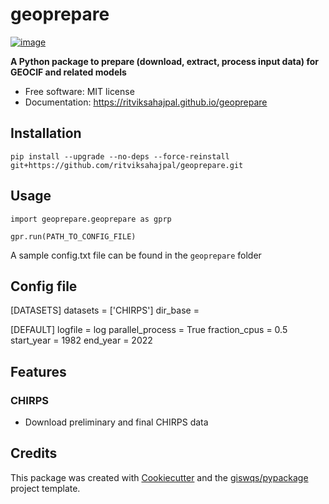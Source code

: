 # geoprepare


[![image](https://img.shields.io/pypi/v/geoprepare.svg)](https://pypi.python.org/pypi/geoprepare)


**A Python package to prepare (download, extract, process input data) for GEOCIF and related models**


-   Free software: MIT license
-   Documentation: https://ritviksahajpal.github.io/geoprepare

## Installation
`pip install --upgrade --no-deps --force-reinstall git+https://github.com/ritviksahajpal/geoprepare.git`

## Usage
`import geoprepare.geoprepare as gprp`

`gpr.run(PATH_TO_CONFIG_FILE)`

A sample config.txt file can be found in the `geoprepare` folder

## Config file
[DATASETS]
datasets = ['CHIRPS']
dir_base =

[DEFAULT]
logfile = log
parallel_process = True
fraction_cpus = 0.5
start_year = 1982
end_year = 2022


## Features

### CHIRPS
- Download preliminary and final CHIRPS data

## Credits

This package was created with [Cookiecutter](https://github.com/cookiecutter/cookiecutter) and the [giswqs/pypackage](https://github.com/giswqs/pypackage) project template.
